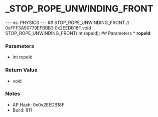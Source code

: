 # _STOP_ROPE_UNWINDING_FRONT

--- ns: PHYSICS --- ## STOP_ROPE_UNWINDING_FRONT  // 0xFFF3A50779EFBBB3 0x2EEDB18F void STOP_ROPE_UNWINDING_FRONT(int ropeId);   ## Parameters * **ropeId**:

### Parameters
* int ropeId

### Return Value
* void

### Notes
* AP Hash: 0x0x2EEDB18F
* Build: 811

